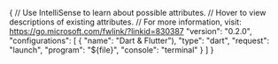 {
    // Use IntelliSense to learn about possible attributes.
    // Hover to view descriptions of existing attributes.
    // For more information, visit: https://go.microsoft.com/fwlink/?linkid=830387
    "version": "0.2.0",
    "configurations": [
        {
            "name": "Dart & Flutter"),
            "type": "dart",
            "request": "launch",
            "program": "${file}", 
            "console": "terminal" 
        }
    ]
}
